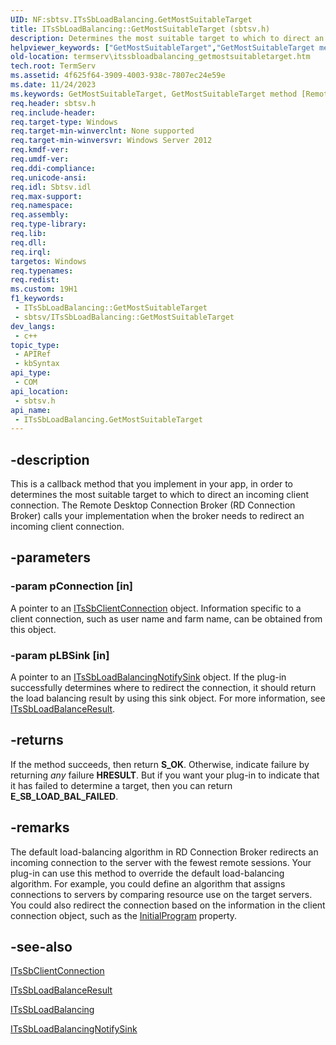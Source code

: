 ```yaml
---
UID: NF:sbtsv.ITsSbLoadBalancing.GetMostSuitableTarget
title: ITsSbLoadBalancing::GetMostSuitableTarget (sbtsv.h)
description: Determines the most suitable target to which to direct an incoming client connection.
helpviewer_keywords: ["GetMostSuitableTarget","GetMostSuitableTarget method [Remote Desktop Services]","GetMostSuitableTarget method [Remote Desktop Services]","ITsSbLoadBalancing interface","ITsSbLoadBalancing interface [Remote Desktop Services]","GetMostSuitableTarget method","ITsSbLoadBalancing.GetMostSuitableTarget","ITsSbLoadBalancing::GetMostSuitableTarget","sbtsv/ITsSbLoadBalancing::GetMostSuitableTarget","termserv.itssbloadbalancing_getmostsuitabletarget"]
old-location: termserv\itssbloadbalancing_getmostsuitabletarget.htm
tech.root: TermServ
ms.assetid: 4f625f64-3909-4003-938c-7807ec24e59e
ms.date: 11/24/2023
ms.keywords: GetMostSuitableTarget, GetMostSuitableTarget method [Remote Desktop Services], GetMostSuitableTarget method [Remote Desktop Services],ITsSbLoadBalancing interface, ITsSbLoadBalancing interface [Remote Desktop Services],GetMostSuitableTarget method, ITsSbLoadBalancing.GetMostSuitableTarget, ITsSbLoadBalancing::GetMostSuitableTarget, sbtsv/ITsSbLoadBalancing::GetMostSuitableTarget, termserv.itssbloadbalancing_getmostsuitabletarget
req.header: sbtsv.h
req.include-header: 
req.target-type: Windows
req.target-min-winverclnt: None supported
req.target-min-winversvr: Windows Server 2012
req.kmdf-ver: 
req.umdf-ver: 
req.ddi-compliance: 
req.unicode-ansi: 
req.idl: Sbtsv.idl
req.max-support: 
req.namespace: 
req.assembly: 
req.type-library: 
req.lib: 
req.dll: 
req.irql: 
targetos: Windows
req.typenames: 
req.redist: 
ms.custom: 19H1
f1_keywords:
 - ITsSbLoadBalancing::GetMostSuitableTarget
 - sbtsv/ITsSbLoadBalancing::GetMostSuitableTarget
dev_langs:
 - c++
topic_type:
 - APIRef
 - kbSyntax
api_type:
 - COM
api_location:
 - sbtsv.h
api_name:
 - ITsSbLoadBalancing.GetMostSuitableTarget
---
```


## -description

This is a callback method that you implement in your app, in order to determines the most suitable target to which to direct an incoming client connection. The Remote Desktop Connection Broker (RD Connection Broker) calls your implementation when the broker needs to redirect an incoming client connection. 

## -parameters

### -param pConnection [in]

A pointer to an <a href="/windows/desktop/api/sbtsv/nn-sbtsv-itssbclientconnection">ITsSbClientConnection</a> object. Information specific to a client connection, such as user name and 
farm name, can be obtained from this object.

### -param pLBSink [in]

A pointer to an <a href="/windows/desktop/api/sbtsv/nn-sbtsv-itssbloadbalancingnotifysink">ITsSbLoadBalancingNotifySink</a> object. If the plug-in successfully determines where to redirect the connection, it should return the load balancing result by using this sink object. For more information, see <a href="/windows/desktop/api/sbtsv/nn-sbtsv-itssbloadbalanceresult">ITsSbLoadBalanceResult</a>.

## -returns

If the method succeeds, then return **S_OK**. Otherwise, indicate failure by returning *any* failure **HRESULT**. But if you want your plug-in to indicate that it has failed to determine a target, then you can return **E_SB_LOAD_BAL_FAILED**.

## -remarks

The default load-balancing algorithm in RD Connection Broker redirects an incoming connection to the server with the 
fewest remote sessions. Your plug-in can use this method to override the default load-balancing algorithm. For example, you could define an algorithm that assigns connections to servers by comparing resource use on the target servers. You could also redirect the connection based on the 
 information in the client connection object, such as the <a href="/windows/desktop/api/sbtsv/nf-sbtsv-itssbclientconnection-get_initialprogram">InitialProgram</a> property.

## -see-also

<a href="/windows/desktop/api/sbtsv/nn-sbtsv-itssbclientconnection">ITsSbClientConnection</a>



<a href="/windows/desktop/api/sbtsv/nn-sbtsv-itssbloadbalanceresult">ITsSbLoadBalanceResult</a>



<a href="/windows/desktop/api/sbtsv/nn-sbtsv-itssbloadbalancing">ITsSbLoadBalancing</a>



<a href="/windows/desktop/api/sbtsv/nn-sbtsv-itssbloadbalancingnotifysink">ITsSbLoadBalancingNotifySink</a>

